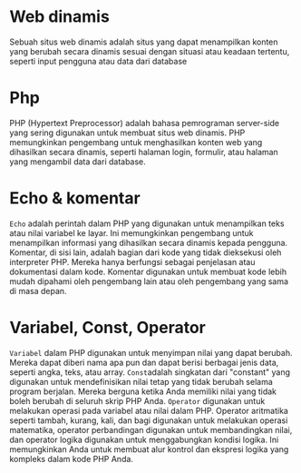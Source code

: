 # Web dinamis
Sebuah situs web dinamis adalah situs yang dapat menampilkan konten yang berubah secara dinamis sesuai dengan situasi atau keadaan tertentu, seperti input pengguna atau data dari database

# Php
PHP (Hypertext Preprocessor) adalah bahasa pemrograman server-side yang sering digunakan untuk membuat situs web dinamis. PHP memungkinkan pengembang untuk menghasilkan konten web yang dihasilkan secara dinamis, seperti halaman login, formulir, atau halaman yang mengambil data dari database.
# Echo & komentar
`Echo` adalah perintah dalam PHP yang digunakan untuk menampilkan teks atau nilai variabel ke layar. Ini memungkinkan pengembang untuk menampilkan informasi yang dihasilkan secara dinamis kepada pengguna. Komentar, di sisi lain, adalah bagian dari kode yang tidak dieksekusi oleh interpreter PHP. Mereka hanya berfungsi sebagai penjelasan atau dokumentasi dalam kode. Komentar digunakan untuk membuat kode lebih mudah dipahami oleh pengembang lain atau oleh pengembang yang sama di masa depan.

# Variabel, Const, Operator
`Variabel` dalam PHP digunakan untuk menyimpan nilai yang dapat berubah. Mereka dapat diberi nama apa pun dan dapat berisi berbagai jenis data, seperti angka, teks, atau array.
`Const`adalah singkatan dari "constant" yang digunakan untuk mendefinisikan nilai tetap yang tidak berubah selama program berjalan. Mereka berguna ketika Anda memiliki nilai yang tidak boleh berubah di seluruh skrip PHP Anda.
`Operator` digunakan untuk melakukan operasi pada variabel atau nilai dalam PHP. Operator aritmatika seperti tambah, kurang, kali, dan bagi digunakan untuk melakukan operasi matematika, operator perbandingan digunakan untuk membandingkan nilai, dan operator logika digunakan untuk menggabungkan kondisi logika. Ini memungkinkan Anda untuk membuat alur kontrol dan ekspresi logika yang kompleks dalam kode PHP Anda.

